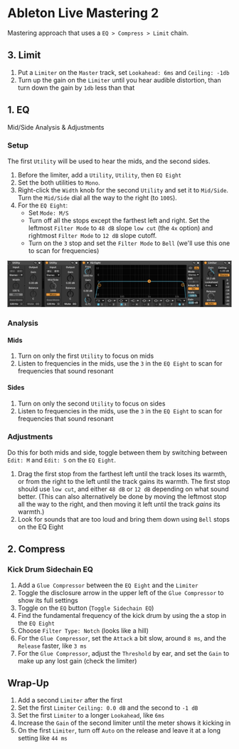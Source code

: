 # Ableton Live Mastering 2

Mastering approach that uses a `EQ > Compress > Limit` chain.

## 3. Limit

1. Put a `Limiter` on the `Master` track, set `Lookahead: 6ms` and `Ceiling: -1db`
2. Turn up the gain on the `Limiter` until you hear audible distortion, than turn down the gain by `1db` less than that

## 1. EQ

Mid/Side Analysis & Adjustments

### Setup

The first `Utility` will be used to hear the mids, and the second sides.

1. Before the limiter, add a `Utility`, `Utility`, then `EQ Eight`
2. Set the both utilities to `Mono`.
3. Right-click the `Width` knob for the second `Utility` and set it to `Mid/Side`. Turn the `Mid/Side` dial all the way to the right (to `100S`).
3. For the `EQ Eight`:
    - Set `Mode: M/S`
    - Turn off all the stops except the farthest left and right. Set the leftmost `Filter Mode` to `48 dB` slope `low cut` (the `4x` option) and rightmost `Filter Mode` to `12 dB` slope cutoff.
    - Turn on the `3` stop and set the `Filter Mode` to `Bell` (we'll use this one to scan for frequencies)

![Utilities](assets/ableton-live-utilities.png)

### Analysis

#### Mids

1. Turn on only the first `Utility` to focus on mids
2. Listen to frequencies in the mids, use the `3` in the `EQ Eight` to scan for frequencies that sound resonant

#### Sides

1. Turn on only the second `Utility` to focus on sides
2. Listen to frequencies in the mids, use the `3` in the `EQ Eight` to scan for frequencies that sound resonant

### Adjustments

Do this for both mids and side, toggle between them by switching between `Edit: M` and `Edit: S` on the `EQ Eight`.

1. Drag the first stop from the farthest left until the track loses its warmth, or from the right to the left until the track gains its warmth. The first stop should use `low cut`, and either `48 dB` or `12 dB` depending on what sound better. (This can also alternatively be done by moving the leftmost stop all the way to the right, and then moving it left until the track *gains* its warmth.)
2. Look for sounds that are too loud and bring them down using `Bell` stops on the EQ Eight

## 2. Compress

### Kick Drum Sidechain EQ

1. Add a `Glue Compressor` between the `EQ Eight` and the `Limiter`
2. Toggle the disclosure arrow in the upper left of the `Glue Compressor` to show its full settings
3. Toggle on the `EQ` button (`Toggle Sidechain EQ`)
4. Find the fundamental frequency of the kick drum by using the a stop in the `EQ Eight`
5. Choose `Filter Type: Notch` (looks like a hill)
6. For the `Glue Compressor`, set the `Attack` a bit slow, around `8 ms`, and the `Release` faster, like `3 ms`
7. For the `Glue Compressor`, adjust the `Threshold` by ear, and set the `Gain` to make up any lost gain (check the limiter)

## Wrap-Up

1. Add a second `Limiter` after the first
2. Set the first `Limiter` `Ceiling: 0.0 dB` and the second to `-1 dB`
3. Set the first `Limiter` to a longer `Lookahead`, like `6ms`
4. Increase the `Gain` of the second limiter until the meter shows it kicking in
5. On the first `Limiter`, turn off `Auto` on the release and leave it at a long setting like `44 ms`
